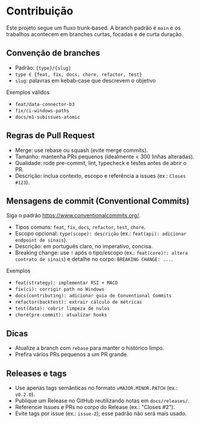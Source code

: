 # Contribuição

Este projeto segue um fluxo trunk‑based. A branch padrão é `main` e os trabalhos acontecem em branches curtas, focadas e de curta duração.

## Convenção de branches

- Padrão: `{type}/{slug}`
- `type ∈ {feat, fix, docs, chore, refactor, test}`
- `slug`: palavras em kebab‑case que descrevem o objetivo

Exemplos válidos

- `feat/data-connector-b3`
- `fix/ci-windows-paths`
- `docs/m1-subissues-atomic`

## Regras de Pull Request

- Merge: use rebase ou squash (evite merge commits).
- Tamanho: mantenha PRs pequenos (idealmente < 300 linhas alteradas).
- Qualidade: rode pre-commit, lint, typecheck e testes antes de abrir o PR.
- Descrição: inclua contexto, escopo e referência a issues (ex.: `Closes #123`).

## Mensagens de commit (Conventional Commits)

Siga o padrão https://www.conventionalcommits.org/.

- Tipos comuns: `feat`, `fix`, `docs`, `refactor`, `test`, `chore`.
- Escopo opcional: `type(scope): descrição` (ex.: `feat(api): adicionar endpoint de sinais`).
- Descrição: em português claro, no imperativo, concisa.
- Breaking change: use `!` após o tipo/escopo (ex.: `feat(core)!: altera contrato de sinais`)
  e detalhe no corpo: `BREAKING CHANGE: ...`.

Exemplos

- `feat(strategy): implementar RSI + MACD`
- `fix(ci): corrigir path no Windows`
- `docs(contributing): adicionar guia de Conventional Commits`
- `refactor(backtest): extrair cálculo de métricas`
- `test(data): cobrir limpeza de nulos`
- `chore(pre-commit): atualizar hooks`

## Dicas

- Atualize a branch com `rebase` para manter o histórico limpo.
- Prefira vários PRs pequenos a um PR grande.

## Releases e tags

- Use apenas tags semânticas no formato `vMAJOR.MINOR.PATCH` (ex.: `v0.2.0`).
- Publique um Release no GitHub reutilizando notas em `docs/releases/`.
- Referencie Issues e PRs no corpo do Release (ex.: "Closes #2").
- Evite tags por issue (ex.: `issue-2`); esse padrão não será mais usado.

